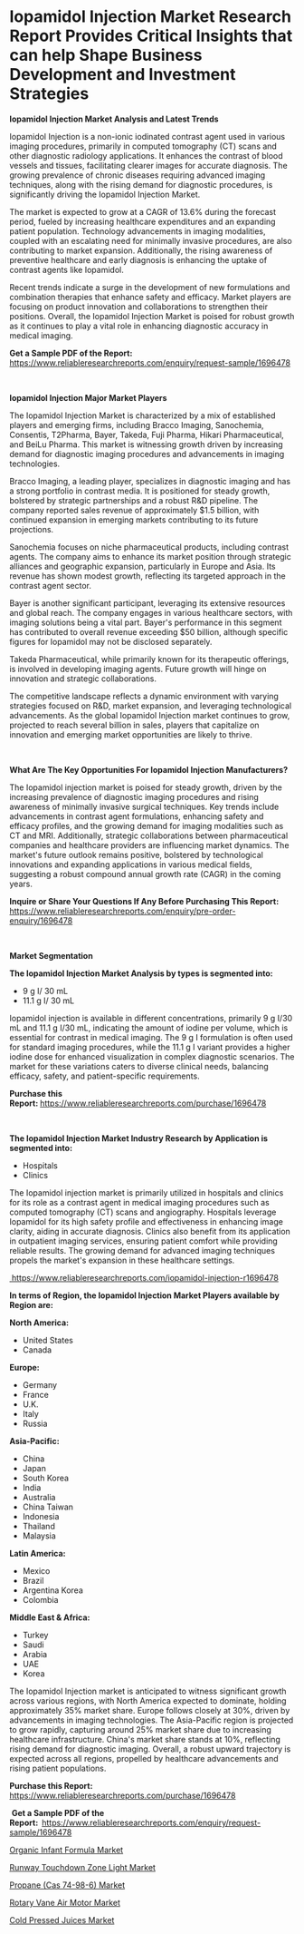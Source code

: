 <p><h1>Iopamidol Injection Market Research Report Provides Critical Insights that can help Shape Business Development and Investment Strategies</h1></p><p><strong>Iopamidol Injection Market Analysis and Latest Trends</strong></p>
<p><p>Iopamidol Injection is a non-ionic iodinated contrast agent used in various imaging procedures, primarily in computed tomography (CT) scans and other diagnostic radiology applications. It enhances the contrast of blood vessels and tissues, facilitating clearer images for accurate diagnosis. The growing prevalence of chronic diseases requiring advanced imaging techniques, along with the rising demand for diagnostic procedures, is significantly driving the Iopamidol Injection Market.</p><p>The market is expected to grow at a CAGR of 13.6% during the forecast period, fueled by increasing healthcare expenditures and an expanding patient population. Technology advancements in imaging modalities, coupled with an escalating need for minimally invasive procedures, are also contributing to market expansion. Additionally, the rising awareness of preventive healthcare and early diagnosis is enhancing the uptake of contrast agents like Iopamidol.</p><p>Recent trends indicate a surge in the development of new formulations and combination therapies that enhance safety and efficacy. Market players are focusing on product innovation and collaborations to strengthen their positions. Overall, the Iopamidol Injection Market is poised for robust growth as it continues to play a vital role in enhancing diagnostic accuracy in medical imaging.</p></p>
<p><strong>Get a Sample PDF of the Report:&nbsp;</strong> <a href="https://www.reliableresearchreports.com/enquiry/request-sample/1696478?utm_campaign=11&utm_medium=2&utm_source=Github&utm_content=ia&utm_term=20102024&utm_id=iopamidol-injection">https://www.reliableresearchreports.com/enquiry/request-sample/1696478</a></p>
<p>&nbsp;</p>
<p><strong>Iopamidol Injection Major Market Players</strong></p>
<p><p>The Iopamidol Injection Market is characterized by a mix of established players and emerging firms, including Bracco Imaging, Sanochemia, Consentis, T2Pharma, Bayer, Takeda, Fuji Pharma, Hikari Pharmaceutical, and BeiLu Pharma. This market is witnessing growth driven by increasing demand for diagnostic imaging procedures and advancements in imaging technologies.</p><p>Bracco Imaging, a leading player, specializes in diagnostic imaging and has a strong portfolio in contrast media. It is positioned for steady growth, bolstered by strategic partnerships and a robust R&D pipeline. The company reported sales revenue of approximately $1.5 billion, with continued expansion in emerging markets contributing to its future projections.</p><p>Sanochemia focuses on niche pharmaceutical products, including contrast agents. The company aims to enhance its market position through strategic alliances and geographic expansion, particularly in Europe and Asia. Its revenue has shown modest growth, reflecting its targeted approach in the contrast agent sector.</p><p>Bayer is another significant participant, leveraging its extensive resources and global reach. The company engages in various healthcare sectors, with imaging solutions being a vital part. Bayer's performance in this segment has contributed to overall revenue exceeding $50 billion, although specific figures for Iopamidol may not be disclosed separately.</p><p>Takeda Pharmaceutical, while primarily known for its therapeutic offerings, is involved in developing imaging agents. Future growth will hinge on innovation and strategic collaborations.</p><p>The competitive landscape reflects a dynamic environment with varying strategies focused on R&D, market expansion, and leveraging technological advancements. As the global Iopamidol Injection market continues to grow, projected to reach several billion in sales, players that capitalize on innovation and emerging market opportunities are likely to thrive.</p></p>
<p>&nbsp;</p>
<p><strong>What Are The Key Opportunities For Iopamidol Injection Manufacturers?</strong></p>
<p><p>The Iopamidol injection market is poised for steady growth, driven by the increasing prevalence of diagnostic imaging procedures and rising awareness of minimally invasive surgical techniques. Key trends include advancements in contrast agent formulations, enhancing safety and efficacy profiles, and the growing demand for imaging modalities such as CT and MRI. Additionally, strategic collaborations between pharmaceutical companies and healthcare providers are influencing market dynamics. The market's future outlook remains positive, bolstered by technological innovations and expanding applications in various medical fields, suggesting a robust compound annual growth rate (CAGR) in the coming years.</p></p>
<p><strong>Inquire or Share Your Questions If Any Before Purchasing This Report:</strong> <a href="https://www.reliableresearchreports.com/enquiry/pre-order-enquiry/1696478?utm_campaign=11&utm_medium=2&utm_source=Github&utm_content=ia&utm_term=20102024&utm_id=iopamidol-injection">https://www.reliableresearchreports.com/enquiry/pre-order-enquiry/1696478</a></p>
<p>&nbsp;</p>
<p><strong>Market Segmentation</strong></p>
<p><strong>The Iopamidol Injection Market Analysis by types is segmented into:</strong></p>
<p><ul><li>9 g I/ 30 mL</li><li>11.1 g I/ 30 mL</li></ul></p>
<p><p>Iopamidol injection is available in different concentrations, primarily 9 g I/30 mL and 11.1 g I/30 mL, indicating the amount of iodine per volume, which is essential for contrast in medical imaging. The 9 g I formulation is often used for standard imaging procedures, while the 11.1 g I variant provides a higher iodine dose for enhanced visualization in complex diagnostic scenarios. The market for these variations caters to diverse clinical needs, balancing efficacy, safety, and patient-specific requirements.</p></p>
<p><strong>Purchase this Report:&nbsp;</strong><a href="https://www.reliableresearchreports.com/purchase/1696478?utm_campaign=11&utm_medium=2&utm_source=Github&utm_content=ia&utm_term=20102024&utm_id=iopamidol-injection">https://www.reliableresearchreports.com/purchase/1696478</a></p>
<p>&nbsp;</p>
<p><strong>The Iopamidol Injection Market Industry Research by Application is segmented into:</strong></p>
<p><ul><li>Hospitals</li><li>Clinics</li></ul></p>
<p><p>The Iopamidol injection market is primarily utilized in hospitals and clinics for its role as a contrast agent in medical imaging procedures such as computed tomography (CT) scans and angiography. Hospitals leverage Iopamidol for its high safety profile and effectiveness in enhancing image clarity, aiding in accurate diagnosis. Clinics also benefit from its application in outpatient imaging services, ensuring patient comfort while providing reliable results. The growing demand for advanced imaging techniques propels the market's expansion in these healthcare settings.</p></p>
<p><a href="https://www.reliableresearchreports.com/iopamidol-injection-r1696478?utm_campaign=11&utm_medium=2&utm_source=Github&utm_content=ia&utm_term=20102024&utm_id=iopamidol-injection">&nbsp;https://www.reliableresearchreports.com/iopamidol-injection-r1696478</a></p>
<p><strong>In terms of Region, the Iopamidol Injection Market Players available by Region are:</strong></p>
<p>
    <p> <strong> North America: </strong>
        <ul>
            <li>United States</li>
            <li>Canada</li>
        </ul>
        </p> 
    <p> <strong> Europe: </strong>
        <ul>
            <li>Germany</li>
            <li>France</li>
            <li>U.K.</li>
            <li>Italy</li>
            <li>Russia</li>
        </ul>
        </p> 
    <p> <strong> Asia-Pacific: </strong>
        <ul>
            <li>China</li>
            <li>Japan</li>
            <li>South Korea</li>
            <li>India</li>
            <li>Australia</li>
            <li>China Taiwan</li>
            <li>Indonesia</li>
            <li>Thailand</li>
            <li>Malaysia</li>
        </ul>
        </p> 
    <p> <strong> Latin America: </strong>
        <ul>
            <li>Mexico</li>
            <li>Brazil</li>
            <li>Argentina Korea</li>
            <li>Colombia</li>
        </ul>
        </p> 
    <p> <strong> Middle East & Africa: </strong>
        <ul>
            <li>Turkey</li>
            <li>Saudi</li>
            <li>Arabia</li>
            <li>UAE</li>
            <li>Korea</li>
        </ul>
    </p>
    </p>
<p><p>The Iopamidol Injection market is anticipated to witness significant growth across various regions, with North America expected to dominate, holding approximately 35% market share. Europe follows closely at 30%, driven by advancements in imaging technologies. The Asia-Pacific region is projected to grow rapidly, capturing around 25% market share due to increasing healthcare infrastructure. China's market share stands at 10%, reflecting rising demand for diagnostic imaging. Overall, a robust upward trajectory is expected across all regions, propelled by healthcare advancements and rising patient populations.</p></p>
<p><strong>Purchase this Report: </strong><a href="https://www.reliableresearchreports.com/purchase/1696478?utm_campaign=11&utm_medium=2&utm_source=Github&utm_content=ia&utm_term=20102024&utm_id=iopamidol-injection">https://www.reliableresearchreports.com/purchase/1696478</a></p>
<p>&nbsp;<strong>Get a Sample PDF of the Report:&nbsp;&nbsp;</strong><a href="https://www.reliableresearchreports.com/enquiry/request-sample/1696478?utm_campaign=11&utm_medium=2&utm_source=Github&utm_content=ia&utm_term=20102024&utm_id=iopamidol-injection">https://www.reliableresearchreports.com/enquiry/request-sample/1696478</a></p>
<p><strong></strong></p>
<p><p><a href="https://www.linkedin.com/pulse/in-depth-analysis-global-organic-infant-formula-market-n9ycc?utm_campaign=11&utm_medium=2&utm_source=Github&utm_content=ia&utm_term=20102024&utm_id=iopamidol-injection">Organic Infant Formula Market</a></p><p><a href="https://issuu.com/reportprime-2/docs/runway-touchdown-zone-light-market-_2abab9cd29bb48?utm_campaign=11&utm_medium=2&utm_source=Github&utm_content=ia&utm_term=20102024&utm_id=iopamidol-injection">Runway Touchdown Zone Light Market</a></p><p><a href="https://github.com/ambertqocronceb/Market-Research-Report-List-1/blob/main/propane-cas-74-98-6-market.md?utm_campaign=11&utm_medium=2&utm_source=Github&utm_content=ia&utm_term=20102024&utm_id=iopamidol-injection">Propane (Cas 74-98-6) Market</a></p><p><a href="https://issuu.com/reportprime-2/docs/rotary-vane-air-motor-market-size-2_c4c9415d24cf97?utm_campaign=11&utm_medium=2&utm_source=Github&utm_content=ia&utm_term=20102024&utm_id=iopamidol-injection">Rotary Vane Air Motor Market</a></p><p><a href="https://www.linkedin.com/pulse/emerging-opportunities-challenges-global-cold-pressed-y6ryc?utm_campaign=11&utm_medium=2&utm_source=Github&utm_content=ia&utm_term=20102024&utm_id=iopamidol-injection">Cold Pressed Juices Market</a></p></p>
